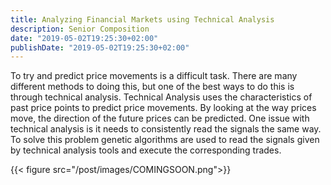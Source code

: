 ```yaml
---
title: Analyzing Financial Markets using Technical Analysis
description: Senior Composition
date: "2019-05-02T19:25:30+02:00"
publishDate: "2019-05-02T19:25:30+02:00"
---
```


To try and predict price movements is a difficult task. There are many different methods to doing this, but one of the best ways to do this is through technical analysis. Technical Analysis uses the characteristics of past price points to predict price movements. By looking at the way prices move, the direction of the future prices can be predicted. One issue with technical analysis is it needs to consistently read the signals the same way. To solve this problem genetic algorithms are used to read the signals given by technical analysis tools and execute the corresponding trades. 

<!--more-->

{{< figure src="/post/images/COMINGSOON.png">}}